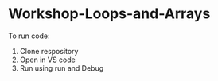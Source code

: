 # Workshop-Loops-and-Arrays

To run code: 
1. Clone respository
2. Open in VS code
3. Run using run and Debug 
